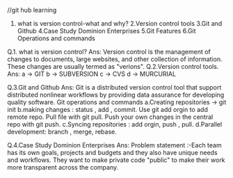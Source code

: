 //git hub learning
1. what is version control-what and why?
2.Version control tools
3.Git and Github
4.Case Study Dominion Enterprises
5.Git Features
6.Git Operations and commands

Q.1. what is version control?
Ans: Version control is the management of changes to documents, large websites, and 
     other collection of information.
     These changes are usually termed as "verions".
Q.2.Version control tools.
Ans: a ->  GIT
     b ->  SUBVERSION
     c ->  CVS
     d ->  MURCURIAL
     
Q.3.Git and Github
Ans: Git is a distributed version control tool that support distributed nonlinear 
     workflows by providing data assurance for developing quality software.
     Git operations and commands
     a.Creating repositories -> git init
     b.making changes : status , add , commit.
       Use git add orgin <link> to add remote repo.
       Pull file with git pull.
       Push your own changes in the central repo with git push.
     c.Syncing repositories : add orgin, push , pull.
     d.Parallel development: branch , merge, rebase.
     
Q.4.Case Study Dominion Enterprises
Ans: 
    Problem statement :-Each team has its own goals, projects and budgets
    and they also have unique needs and workflows.
    They want to make private code "public" to make their work more transparent 
    across the company.
    
    
    
    
    
    
    
    
    
    
    